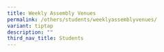 ```yaml
---
title: Weekly Assembly Venues
permalink: /others/students/weeklyassemblyvenues/
variant: tiptap
description: ""
third_nav_title: Students
---
```

